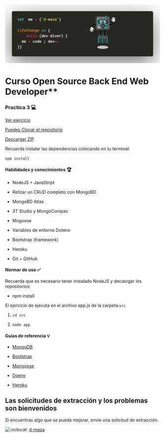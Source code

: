 ﻿
﻿﻿![Logo](https://github.com/d-maza/PC3-CRUD-NODE-MONGODB/blob/main/doc/CtrlDive.png)


# Curso Open Source Back End Web Developer\*\*


### Practica 3 💻

[Ver ejercicio ](https://app-dmaza.herokuapp.com/)

[Puedes Clonar el repositorio ](https://github.com/d-maza/PC3-CRUD-NODE-MONGODB.git)

[Descargar ZIP](https://github.com/d-maza/PC3-CRUD-NODE-MONGODB/archive/refs/heads/main.zip)

Recuerda instalar las dependencias colocando en tu terminal:

`npm install`

#### Habilidades y conocimientos 🏆

- NodeJS + JavaStript

- Relizar un CRUD completo con MongoBD

- MongoBD Atlas

- 3T Studio y MongoCompas

- Mogoose

- Variables de entorno Dotenv

- Bootstrap (framework)

- Heroku

- Git + GitHub

#### Normar de uso ✅

Recuerda que es necesario tener instalado NodeJS y decasrgar los repositorios:

- npm install

El ejercicio de ejecuta en el archivo app.js de la carpeta:`src`

1.  `cd src`

2.  `node app`

#### Guías de referencia 💡

- [MongoDB](https://www.mongodb.com/docs/v6.0/introduction/)

- [Bootstrap](https://getbootstrap.com/)

- [Mongoose](https://mongoosejs.com/)

- [Doenv](https://www.npmjs.com/package/dotenv)

- [Heroku](https://id.heroku.com/login)

## Las solicitudes de extracción y los problemas son bienvenidos

Si encuentras algo que se pueda mejorar, envíe una solicitud de extracción.

![:octocat:](https://github.githubassets.com/images/icons/emoji/octocat.png ":octocat:") [d-maza](https://github.com/d-maza)
